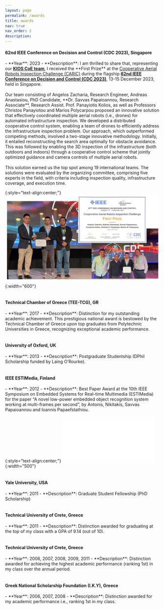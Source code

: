 ```yaml
---
layout: page
permalink: /awards
title: awards
nav: true
nav_order: 2
description:
---
```


<h4>62nd IEEE Conference on Decision and Control (CDC 2023), Singapore</h4>
- **Year**: 2023
- **Description**: I am thrilled to share that, representing our <b><a href="https://www.linkedin.com/posts/savvas-papaioannou1_we-are-thrilled-to-share-that-our-kios-research-activity-7143188920728526848-Atfc?utm_source=share&utm_medium=member_desktop" target="_blank">KIOS CoE team</a></b>, I received the **First Prize** at the <a href="https://cdc2023.ieeecss.org/cooperative-aerial-robots-inspection-challenge/" target="_blank">Cooperative Aerial Robots Inspection Challenge (CARIC)</a> during the flagship <b><a href="https://cdc2023.ieeecss.org" target="_blank">62nd IEEE Conference on Decision and Control (CDC 2023)</a></b>, 13-15 December 2023, held in Singapore. <br> <br> Our team consisting of Angelos Zacharia, Research Engineer, Andreas Anastasiou, PhD Candidate, **Dr. Savvas Papaioannou, Research Associate**, Research Assist. Prof. Panayiotis Kolios, as well as Professors Christos Panayiotou and Marios Polycarpou proposed an innovative solution that effectively coordinated multiple aerial robots (i.e., drones) for automated infrastructure inspection. We developed a distributed cooperative control system, enabling a team of drones to efficiently address the infrastructure inspection problem. Our approach, which outperformed competing methods, involved a two-stage innovative methodology. Initially, it entailed reconstructing the search area optimally for obstacle avoidance. This was followed by enabling the 3D inspection of the infrastructure (both outdoors and indoors) through a cooperative control scheme that jointly optimized guidance and camera controls of multiple aerial robots.<br> <br>This solution earned us the top spot among 19 international teams. The solutions were evaluated by the organizing committee, comprising five experts in the field, with criteria including inspection quality, infrastructure coverage, and execution time.

{:style="text-align:center;"}
![CDC 2023 Award](/assets/img/cdc_prize.jpg){:width="600"}
<br><br>

<h4>Technical Chamber of Greece (TEE-TCG), GR</h4>
- **Year**: 2017
- **Description**: Distinction for my outstanding academic achievement. This prestigious national award is bestowed by the Technical Chamber of Greece upon top graduates from Polytechnic Universities in Greece, recognizing exceptional academic performance.
<br><br>

<h4>University of Oxford, UK</h4>
- **Year**: 2013
- **Description**: Postgraduate Studentship (DPhil Scholarship funded by Laing O’Rourke).
<br><br>

<h4>IEEE ESTIMedia, Finland</h4>
- **Year**: 2012
- **Description**: Best Paper Award at the 10th IEEE Symposium on Embedded Systems for Real-time Multimedia (ESTIMedia) for the paper “A novel low-power embedded object recognition system working at multi-frames per second”, by Antonis, Nikitakis, Savvas Papaioannou and Ioannis Papaefstathiou.

{:style="text-align:center;"}
![estiMedia](/assets/pdf/bestPaper.pdf){:width="500"}
<br><br>

<h4>Yale University, USA</h4>
- **Year**: 2011
- **Description**: Graduate Student Fellowship (PhD Scholarship)
<br><br>

<h4>Technical University of Crete, Greece</h4>
- **Year**: 2011
- **Description**: Distinction awarded for graduating at the top of my class with a GPA of 9.14 (out of 10).
<br><br>

<h4>Technical University of Crete, Greece</h4>
- **Year**: 2006, 2007, 2008, 2009, 2011
- **Description**: Distinction awarded for achieving the highest academic performance (ranking 1st) in my class over the annual period.
<br><br>

<h4>Greek National Scholarship Foundation (I.K.Y), Greece</h4>
- **Year**: 2006, 2007, 2008
- **Description**: Distinction awarded for my academic performance i.e., ranking 1st in my class.
<br><br>






